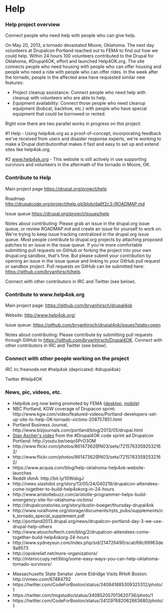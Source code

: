 Help
=======

<h3>Help project overview</h3>

Connect people who need help with people who can give help.

On May 20, 2013, a tornado devastated Moore, Oklahoma. The next day volunteers at Drupalcon Portland reached out to FEMA to find out how we could help. Within 24 hours 100 volunteers contributed to the Drupal for Oklahoma, #Drupal4OK, effort and launched Help4OK.org. The site connects people who need housing with people who can offer housing and people who need a ride with people who can offer rides. In the week after the tornado, people in the affected area have requested similar new features:

<ul> 
  <li>Project cleanup assistance: Connect people who need help with cleanup with volunteers who are able to help.</li>
  <li>Equipment availability:  Connect those people who need cleanup equipment (bobcat, backhoe, etc.) with people who have special equipment that could be borrowed or rented.</li>
</ul>

Right now there are two parallel works in progress on this project:

 #1 Help - Using help4ok.org as a proof-of-concept, incorporating feedback we've received from users and disaster response experts, we're working to make a Drupal distributionthat makes it fast and easy to set up and extend sites like help4ok.org.

 #2 www.help4ok.org - This website is still actively in use supporting survivors and volunteers in the aftermath of the tornado in Moore, OK.

<h3>Contribute to Help</h3>

Main project page
https://drupal.org/project/help

Roadmap
http://drupalcode.org/project/help.git/blob/da6f2c3:/ROADMAP.md

Issue queue
https://drupal.org/project/issues/help

Notes about contributing:
Please grab an issue in the drupal.org issue queue, or review ROADMAP.md and create an issue for yourself to work on. We're trying to keep issue tracking centralized in the drupal.org issue queue. Most people contribute to drupal.org projects by attaching proposed patches to an issue in the issue queue. If you're more comfortable submitting pull requests on GitHub or forking the project into your own drupal.org sandbox, that's fine. But please submit your contribution by opening an issue in the issue queue and linking to your GitHub pull request or sandbox project. Pull requests on GitHub can be submitted here: https://github.com/bryanhirsch/help.

Connect with other contributors in IRC and Twitter (see below).


<h3>Contribute to www.help4ok.org</h3>

Main project page:
https://github.com/bryanhirsch/drupal4ok

Website:
http://www.help4ok.org/

Issue queue:
https://github.com/bryanhirsch/drupal4ok/issues?state=open

Notes about contributing:
Please contribute by submitting pull requests through GitHub to https://github.com/bryanhirsch/Drupal4OK. Connect with other contributors in IRC and Twitter (see below).


<h3>Connect with other people working on the project</h3>

IRC
  irc.freenode.net
  #help4ok
  (depricated: #drupal4ok)

Twitter
  #Help4OK

<h3>News, pic, videos, etc.</h3>

  <ul>
    <li>Help4ok.org now being promoted by FEMA (<a href="https://www.evernote.com/shard/s31/sh/b8cfed11-81f3-41ad-a372-40d2dea136e2/678f977badff5529254d6925f69f1a4e">desktop</a>, <a href="https://www.evernote.com/shard/s31/sh/783cb792-a5dc-4eef-a2c5-4a357b35ca57/dd0aefacac3e819863edc18884bfec3a">mobile</a>)</li>
    <li>NBC Portland, KGW coverage of Drupacon sprint: http://www.kgw.com/video/featured-videos/Portland-developers-set-up-site-to-help-OK-tornado-victims-208757851.html</li>
    <li>Portland Business Journal, http://www.bizjournals.com/portland/blog/2013/05/drupal.html</li>
    <li><a href="http://www.youtube.com/user/StanAscher?feature=watch">Stan Ascher's video</a> from the #Drupal4OK code sprint ad Drupalcon Portland: http://youtu.be/oeqo5PrO3OM</li>
    <li>http://www.flickr.com/photos/86147362@N03/sets/72157633592532162/</li>
    <li>http://www.flickr.com/photos/86147362@N03/sets/72157633592532162/</li>
    <li>https://www.acquia.com/blog/help-oklahoma-help4ok-website-launches</li>
    <li>Reddit iAmA: http://bit.ly/10WobgJ </li>
    <li>http://news.slashdot.org/story/13/05/24/040218/drupalcon-attendees-come-together-to-build-help4okorg-in-24-hours</li>
    <li>http://www.aristotlebuzz.com/aristotle-programmer-helps-build-emergency-site-for-oklahoma-victims/</li>
    <li>http://drupalconstories.org/story/dustin-boeger/thursday-drupal4ok</li>
    <li>http://www.ruralhome.org/storage/documents/rpts_pubs/supplements/ok_tornado_special_supplement.pdf</li>
    <li>http://portland2013.drupal.org/news/drupalcon-portland-day-3-we-use-drupal-help-others</li>
    <li>http://www.atouchoftech.com/blog/2/drupalcon-attendees-come-together-build-help4okorg-24-hours</li>
    <li>http://www.sydneysun.com/index.php/sid/214726490/scat/68c99963de9a9573</li>
    <li>http://opokrelief.net/more-organizations/</li>
    <li>http://interoccupy.net/blog/some-easy-ways-you-can-help-oklahoma-tornado-survivors/</li>
  </ul>
    <ul>
    <li>Massachusetts State Senator Jamie Eldridge Visits RHoK Boston: http://vimeo.com/67484792</li>
    <li>https://twitter.com/CodeForBoston/status/340841685309325312/photo/1</li>
    <li>https://twitter.com/tmgstudio/status/340852057013620736/photo/1</li>
    <li>https://twitter.com/CodeForBoston/status/341297682062663680/photo/1</li>
  </ul>
